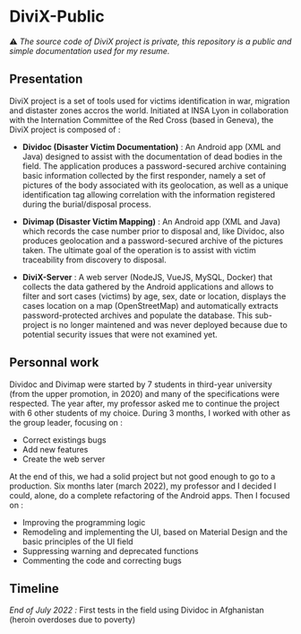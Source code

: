 # DiviX-Public

:warning: *The source code of DiviX project is private, this repository is a public and simple documentation used for my resume.*

## Presentation 

DiviX project is a set of tools used for victims identification in war, migration and distaster zones accros the world.
Initiated at INSA Lyon in collaboration with the Internation Committee of the Red Cross (based in Geneva), the DiviX project is composed of :

- **Dividoc (Disaster Victim Documentation)** : An Android app (XML and Java) designed to assist with the documentation of dead bodies
in the field. The application produces a password-secured archive containing basic
information collected by the first responder, namely a set of pictures of the body associated
with its geolocation, as well as a unique identification tag allowing correlation with the
information registered during the burial/disposal process.

- **Divimap (Disaster Victim Mapping)** : An Android app (XML and Java) which records the case number prior to disposal and, like Dividoc, also produces geolocation and
a password-secured archive of the pictures taken. The ultimate goal of the operation is to
assist with victim traceability from discovery to disposal.

- **DiviX-Server** : A web server (NodeJS, VueJS, MySQL, Docker) that collects the data gathered by the Android applications and allows to filter and sort cases (victims) by age, sex, date or location, displays the cases location on a map (OpenStreetMap) and automatically extracts password-protected archives and populate the database. This sub-project is no longer maintened and was never deployed because due to potential security issues that were not examined yet.

## Personnal work

Dividoc and Divimap were started by 7 students in third-year university (from the upper promotion, in 2020) and many of the specifications were respected. The year after, my professor asked me to continue the project with 6 other students of my choice. During 3 months, I worked with other as the group leader, focusing on :
- Correct existings bugs
- Add new features
- Create the web server

At the end of this, we had a solid project but not good enough to go to a production.
Six months later (march 2022), my professor and I decided I could, alone, do a complete refactoring of the Android apps. Then I focused on :
- Improving the programming logic
- Remodeling and implementing the UI, based on Material Design and the basic principles of the UI field
- Suppressing warning and deprecated functions
- Commenting the code and correcting bugs

## Timeline

*End of July 2022 :* First tests in the field using Dividoc in Afghanistan (heroin overdoses due to poverty)
